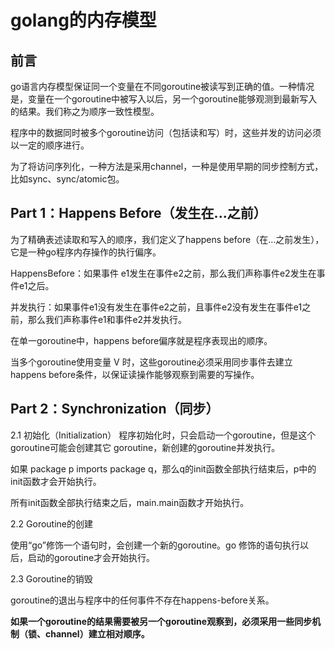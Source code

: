 # golang的内存模型

## 前言

go语言内存模型保证同一个变量在不同goroutine被读写到正确的值。一种情况是，变量在一个goroutine中被写入以后，另一个goroutine能够观测到最新写入的结果。我们称之为顺序一致性模型。


程序中的数据同时被多个goroutine访问（包括读和写）时，这些并发的访问必须以一定的顺序进行。
 
为了将访问序列化，一种方法是采用channel，一种是使用早期的同步控制方式，比如sync、sync/atomic包。

## Part 1：Happens Before（发生在...之前）

为了精确表述读取和写入的顺序，我们定义了happens before（在…之前发生），它是一种go程序内存操作的执行偏序。

HappensBefore：如果事件 e1发生在事件e2之前，那么我们声称事件e2发生在事件e1之后。
 
并发执行：如果事件e1没有发生在事件e2之前，且事件e2没有发生在事件e1之前，那么我们声称事件e1和事件e2并发执行。

在单一goroutine中，happens before偏序就是程序表现出的顺序。

当多个goroutine使用变量 V 时，这些goroutine必须采用同步事件去建立happens before条件，以保证读操作能够观察到需要的写操作。


## Part 2：Synchronization（同步）

2.1 初始化（Initialization）
程序初始化时，只会启动一个goroutine，但是这个goroutine可能会创建其它 goroutine，新创建的goroutine并发执行。
 
如果 package p imports package q，那么q的init函数全部执行结束后，p中的init函数才会开始执行。
 
所有init函数全部执行结束之后，main.main函数才开始执行。

2.2 Goroutine的创建

使用“go”修饰一个语句时，会创建一个新的goroutine。go 修饰的语句执行以后，启动的goroutine才会开始执行。

2.3 Goroutine的销毁

goroutine的退出与程序中的任何事件不存在happens-before关系。

**如果一个goroutine的结果需要被另一个goroutine观察到，必须采用一些同步机制（锁、channel）建立相对顺序。**
